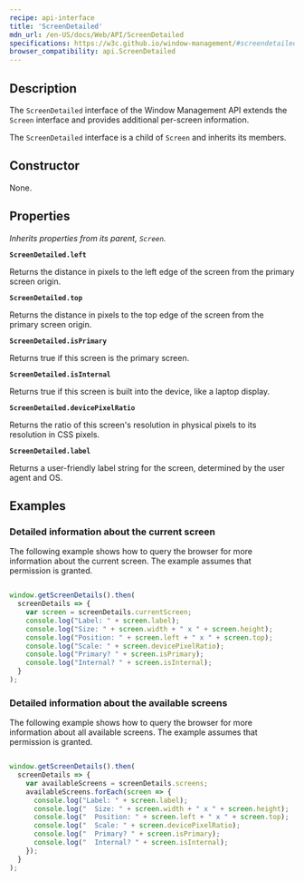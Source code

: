 ```yaml
---
recipe: api-interface
title: 'ScreenDetailed'
mdn_url: /en-US/docs/Web/API/ScreenDetailed
specifications: https://w3c.github.io/window-management/#screendetailed
browser_compatibility: api.ScreenDetailed
---
```


## Description

The `ScreenDetailed` interface of the Window Management API extends the
`Screen` interface and provides additional per-screen information.

The `ScreenDetailed` interface is a child of `Screen` and inherits its members.

## Constructor

None.

## Properties

_Inherits properties from its parent, `Screen`._

**`ScreenDetailed.left`**

Returns the distance in pixels to the left edge of the screen from the primary screen origin.

**`ScreenDetailed.top`**

Returns the distance in pixels to the top edge of the screen from the primary screen origin.

**`ScreenDetailed.isPrimary`**

Returns true if this screen is the primary screen.

**`ScreenDetailed.isInternal`**

Returns true if this screen is built into the device, like a laptop display.

**`ScreenDetailed.devicePixelRatio`**

Returns the ratio of this screen's resolution in physical pixels to its resolution in CSS pixels.

**`ScreenDetailed.label`**

Returns a user-friendly label string for the screen, determined by the user agent and OS.

## Examples

### Detailed information about the current screen

The following example shows how to query the browser for more
information about the current screen. The example assumes that
permission is granted.

```js

window.getScreenDetails().then(
  screenDetails => {
    var screen = screenDetails.currentScreen;
    console.log("Label: " + screen.label);
    console.log("Size: " + screen.width + " x " + screen.height);
    console.log("Position: " + screen.left + " x " + screen.top);
    console.log("Scale: " + screen.devicePixelRatio);
    console.log("Primary? " + screen.isPrimary);
    console.log("Internal? " + screen.isInternal);
  }
);
```

### Detailed information about the available screens

The following example shows how to query the browser for more
information about all available screens. The example assumes that
permission is granted.

```js

window.getScreenDetails().then(
  screenDetails => {
    var availableScreens = screenDetails.screens;
    availableScreens.forEach(screen => {
      console.log("Label: " + screen.label);
      console.log("  Size: " + screen.width + " x " + screen.height);
      console.log("  Position: " + screen.left + " x " + screen.top);
      console.log("  Scale: " + screen.devicePixelRatio);
      console.log("  Primary? " + screen.isPrimary);
      console.log("  Internal? " + screen.isInternal);
    });
  }
);
```
